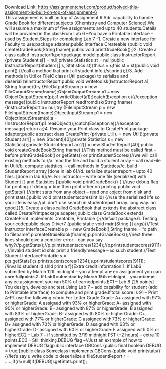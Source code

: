 Download Link: https://assignmentchef.com/product/solved-this-assignment-is-built-on-top-of-assignment-6
<br>
This assignment is built on top of Assignment 6.Add capability to handle Grade Book for different subjects (Chemistry and Computer Science).We will assume a maximum of five assignments and up to 40 students.Details will be provided in the classFrom Lab 6 –You have a Printable interface – used by Student.Steps for completing Lab 7 -1. Create a new interface for Faculty to use:package adapter;public interface Createable {public void createGradeBook(String fname);public void printGradeBook();}2. Create a class called InstructorReportpackage model;public class InstructorReport {private Student s[] = null;private Statistics st = null;public InstructorReport(Student [] s, Statistics st){this.s = s;this.st = st}public void print() {//call a method that print all student info.//st.print();}}3. Add methods in Util or FileIO class (Util package) to serialize and deserializeInstructorReport.public void writetodisk(InstructorReport a1, String fname){try {FileOutputStream p = new FileOutputStream(fname);ObjectOutputStream p1 = new ObjectOutputStream(p);p1.writeObject(a1);}catch(Exception e){//exception message}}public InstructorReport readfromdisk(String fname){InstructorReport a= null;try {FileInputStream p = new FileInputStream(fname);ObjectInputStream p1 = new ObjectInputStream(p);a = (InstructorReport)p1.readObject();}catch(Exception e){//exception message}return a;}4. Rename your Print class to CreatePrint.package adapter;public abstract class CreatePrint {private Util u = new Util();private Student arr[] = new Student[40];private Statistics s = new Statistics();private StudentReport arr2[] = new StudentReport[40];public void createGradeBook(String fname) {//This method must be called first – before printGradeBook() or getStats() or printStudentScores()//we will call existing methods to://a. read the file and build a student array – call readFile in Util//b. compute statistics. – call methods in Statistics//c. build StudentReport array [done in lab 6]//d. serialize studentreport – upto 40 files. [done in lab 6]//e. For instructor – write one file (serialized) with Student [] and Statistics[]}public void printGradeBook() { }//use debug flag for printing. if debug = true then print other no printing.public void getStats() {//print stats from any object – read one object from disk and print stats.}public void printstudentscores(int id) {//use the serialized life so your life is easy.//pl. don’t use search in studentreport array. long way. no good.}}5. Create a class called GradeBook that extends the abstract class called CreatePrintpackage adapter;public class GradeBook extends CreatePrint implements Creatable, Printable {}//default package.6. Testing your codepublic class Driver7 {public static void main(String [] args){//Test Instructor interfaceCreatable p = new GradeBook();String fname = “c:path to filename”;p.createGradeBook(fname);p.printGradeBook();//next three lines should give a compiler error – can you say why?//p.getStats();//p.printstudentscores(1234);//p.printstudentscores(9111); //invalid student id shld print a friendlymessage – no such student.//Test Student InterfacePrintable s = p;s.getStats();s.printstudentscores(1234);s.printstudentscores(9111); //invalid student id shld print a f}}Extra credit information:1. If Lab6 submitted by March 12th midnight – you attempt any ec assignment you can earn fullpoints.2. If Lab6 submitted by March 15th midnight – you attempt any ec assignment you can 50% of earnedpoints.EC1 – Lab 8 [25 points] – You design, develop and test.Using Lab 7 – add capability for student (add to Printable interface) to compute and print grade.If total score is 91 – Print A-Pl. use the following rubric.For Letter Grade:Grade: A+ assigned with 97% or higherGrade: A assigned with 93% or higherGrade: A- assigned with 90% or higherGrade: B+ assigned with 87% or higherGrade: B assigned with 83% or higherGrade: B- assigned with 80% or higherGrade: C+ assigned with 77% or higherGrade: C assigned with 73% or higherGrade: D+ assigned with 70% or higherGrade: D assigned with 63% or higherGrade: D- assigned with 60% or higherGrade: F assigned with 0% or higherEC2 – Lab 7 – if submitted by 3/19 midnight PST (+2 hours) – extra 10 points.EC3 – Still thinking.DEBUG flag –//Just an example of how to implement DEBUG flagpublic interface GBCons {public final boolean DEBUG = true;}public class Someclass implements GBCons {public void printstats() {//let’s say u write code to deserialize a fileStudentReport r = …..;if(r!=null)if(DEBUG)r.getStats.print();